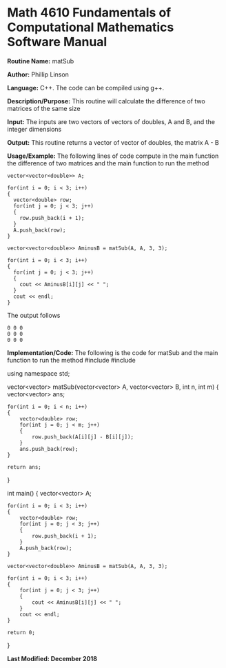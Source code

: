 # Math 4610 Fundamentals of Computational Mathematics Software Manual

**Routine Name:**           matSub

**Author:** Phillip Linson

**Language:** C++. The code can be compiled using g++.

**Description/Purpose:** This routine will calculate the difference of two matrices of the same size

**Input:** The inputs are two vectors of vectors of doubles, A and B, and the integer dimensions

**Output:** This routine returns a vector of vector of doubles, the matrix A - B

**Usage/Example:** The following lines of code compute in the main function the difference of two matrices and the main function to run the method

    vector<vector<double>> A;

    for(int i = 0; i < 3; i++)
    {
      vector<double> row;
      for(int j = 0; j < 3; j++)
      {
        row.push_back(i + 1);
      }
      A.push_back(row);
    }
    
    vector<vector<double>> AminusB = matSub(A, A, 3, 3);

    for(int i = 0; i < 3; i++)
    {
      for(int j = 0; j < 3; j++)
      {
        cout << AminusB[i][j] << " ";
      }
      cout << endl;
    }

	
The output follows

    0 0 0
    0 0 0
    0 0 0

**Implementation/Code:** The following is the code for matSub and the main function to run the method
#include <iostream>
#include <vector>

using namespace std;

vector<vector<double>> matSub(vector<vector<double>> A, vector<vector<double>> B, int n, int m)
{
	vector<vector<double>> ans;

	for(int i = 0; i < n; i++)
	{
		vector<double> row;
		for(int j = 0; j < m; j++)
		{
			row.push_back(A[i][j] - B[i][j]);
		}
		ans.push_back(row);
	}

	return ans;
}

int main()
{
	vector<vector<double>> A;
	
	for(int i = 0; i < 3; i++)
	{
		vector<double> row;
		for(int j = 0; j < 3; j++)
		{
			row.push_back(i + 1);
		}
		A.push_back(row);
	}
	
	vector<vector<double>> AminusB = matSub(A, A, 3, 3);
	
	for(int i = 0; i < 3; i++)
	{
		for(int j = 0; j < 3; j++)
		{
			cout << AminusB[i][j] << " ";
		}
		cout << endl;
	}
  
	return 0;
}

**Last Modified: December 2018**
